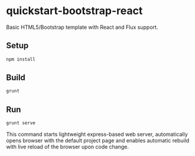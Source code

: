 # quickstart-bootstrap-react
Basic HTML5/Bootstrap template with React and Flux support.

## Setup

```sh
npm install
```

## Build

```sh
grunt
```

## Run

```sh
grunt serve
```

This command starts lightweight express-based web server, automatically opens browser with the default project page and enables automatic rebuild with live reload of the browser upon code change.
